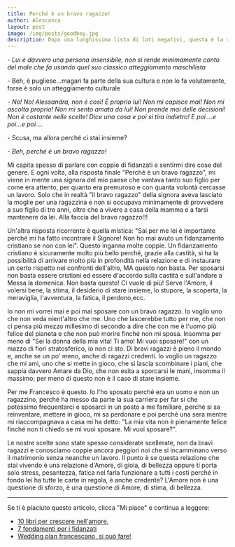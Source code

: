 ```yaml
---
title: Perché è un bravo ragazzo!
author: Alescanca
layout: post
image: /img/posts/goodboy.jpg
description: Dopo una lunghissima lista di lati negativi, questa è la risposta media più inflazionata delle ragazze alla domanda &quot;Perché stai con lui?&quot; ... uhmmm c'è qualcosa che non va.
---
```



\- *Lui è davvero una persona insensibile, non si rende minimamente conto del male che fa usando quel suo classico atteggiamento maschilista*

\- Beh, è pugliese...magari fa parte della sua cultura e non lo fa volutamente, forse è solo un atteggiamento culturale

\- *No! No! Alessandra, non è così! È proprio lui! Non mi capisce mai! Non mi ascolta proprio! Non mi sento amata da lui! Non prende mai delle decisioni! Non è costante nelle scelte! Dice una cosa e poi si tira indietro! E poi....e poi...e poi....*

\- Scusa, ma allora perché ci stai insieme?

\- *Beh, perché è un bravo ragazzo!*


Mi capita spesso di parlare con coppie di fidanzati e sentirmi dire cose del genere. E ogni volta, alla risposta finale "Perché è un bravo ragazzo", mi viene in mente una signora del mio paese che vantava tanto suo figlio per come era attento, per quanto era premuroso e con quanta volontà cercasse un lavoro. Solo che in realtà "il bravo ragazzo" della signora aveva lasciato la moglie per una ragazzina e non si occupava minimamente di provvedere a suo figlio di tre anni, oltre che a vivere a casa della mamma e a farsi mantenere da lei. Alla faccia del bravo ragazzo!!!

Un'altra risposta ricorrente è quella mistica: "Sai per me lei è importante perché mi ha fatto incontrare il Signore! Non ho mai avuto un fidanzamento cristiano se non con lei". Questo inganna molte coppie. Un fidanzamento cristiano è sicuramente molto più bello perché, grazie alla castità, si ha la possibilità di arrivare molto più in profondità nella relazione e di instaurare un certo rispetto nei confronti dell'altro, MA questo non basta. Per sposarsi non basta essere cristiani ed essere d'accordo sulla castità e sull'andare a Messa la domenica. Non basta questo! Ci vuole di più! Serve l'Amore, il volersi bene, la stima, il desiderio di stare insieme, lo stupore, la scoperta, la meraviglia, l'avventura, la fatica, il perdono,ecc.

Io non mi vorrei mai e poi mai sposare con un bravo ragazzo. Io voglio uno che non veda nient'altro che me. Uno che lascerebbe tutto per me, che non ci pensa più mezzo millesimo di secondo a dire che con me è l'uomo più felice del pianeta e che non può morire finché non mi sposa. Insomma per meno di "Sei la donna della mia vita! Ti amo! Mi vuoi sposare!" con un mazzo di fiori stratosferico, io non ci sto. Di bravi ragazzi è pieno il mondo e, anche se un po' meno, anche di ragazzi credenti. Io voglio un ragazzo che mi ami, uno che si mette in gioco, che si lascia scombinare i piani, che sappia davvero Amare da Dio, che non esita a sporcarsi le mani, insomma il massimo; per meno di questo non è il caso di stare insieme.

Per me Francesco è questo. Io l'ho sposato perché era un uomo e non un ragazzino, perché ha messo da parte la sua carriera per far si che potessimo frequentarci e sposarci in un posto a me familiare, perché si sa reinventare, mettere in gioco, mi sa perdonare e poi perché una sera mentre mi riaccompagnava a casa mi ha detto: "La mia vita non è pienamente felice finché non ti chiedo se mi vuoi sposare. Mi vuoi sposare?".

Le nostre scelte sono state spesso considerate scellerate, non da bravi ragazzi e conosciamo coppie ancora peggiori noi che si incamminano verso il matrimonio senza neanche un lavoro. Il punto è se questa relazione che stai vivendo è una relazione d'Amore, di gioia, di bellezza oppure ti porta solo stress, pesantezza, fatica nel farla funzionare a tutti i costi perché in fondo lei ha tutte le carte in regola, è anche credente? L'Amore non è una questione di sforzo, è una questione di Amore, di stima, di bellezza. 








---
Se ti è piaciuto questo articolo, clicca "Mi piace" e continua a leggere:

- [10 libri per crescere nell'amore.](http://5p2p.it/2013/12/16/10libri.html)
- [7 fondamenti per i fidanzati](http://5p2p.it/2013/11/08/sette-pilastri.html)
- [Wedding plan francescano, si può fare!](http://5p2p.it/2013/04/24/wedding-plan-francescano.html)
